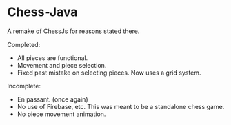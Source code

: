 # Chess-Java

A remake of ChessJs for reasons stated there.

Completed:
- All pieces are functional.
- Movement and piece selection.
- Fixed past mistake on selecting pieces. Now uses a grid system.

Incomplete:
- En passant. (once again)
- No use of Firebase, etc. This was meant to be a standalone chess game.
- No piece movement animation.
